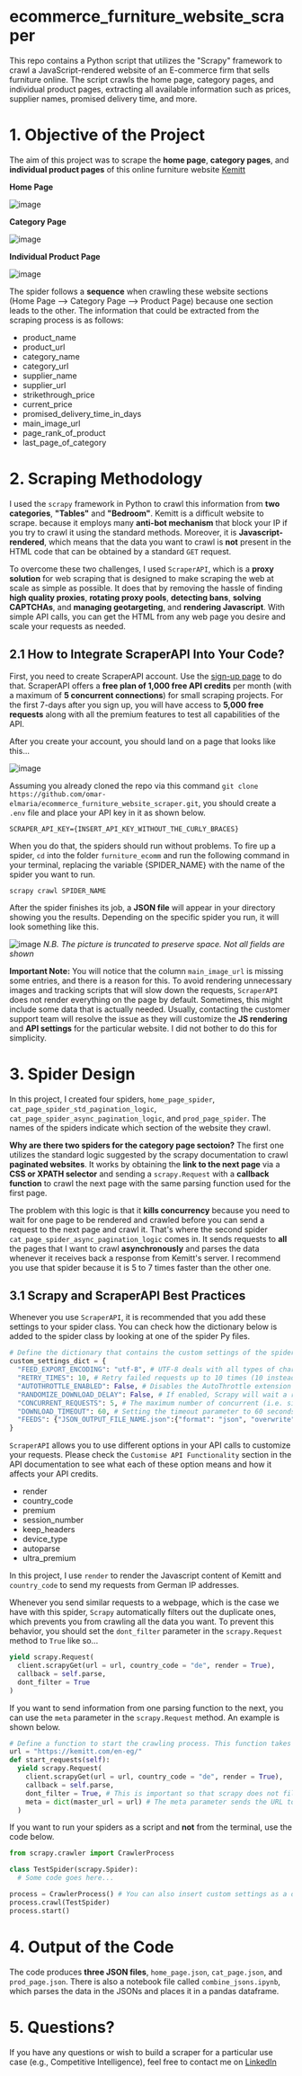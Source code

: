# ecommerce_furniture_website_scraper
This repo contains a Python script that utilizes the "Scrapy" framework to crawl a JavaScript-rendered website of an E-commerce firm that sells furniture online. The script crawls the home page, category pages, and individual product pages, extracting all available information such as prices, supplier names, promised delivery time, and more.

# 1. Objective of the Project
The aim of this project was to scrape the **home page**, **category pages**, and **individual product pages** of this online furniture website [Kemitt](https://kemitt.com/en-eg/)

**Home Page**

![image](https://user-images.githubusercontent.com/98691360/198837087-2fdfb167-9a28-401f-9ad9-7eab8ce5e045.png)

**Category Page**

![image](https://user-images.githubusercontent.com/98691360/198837196-80f83368-542e-488e-ac73-80984ffd6f4d.png)

**Individual Product Page**

![image](https://user-images.githubusercontent.com/98691360/198837297-1b757811-a118-4f7f-9295-854de1549c6a.png)

The spider follows a **sequence** when crawling these website sections (Home Page --> Category Page --> Product Page) because one section leads to the other. The information that could be extracted from the scraping process is as follows:
- product_name
- product_url
- category_name
- category_url
- supplier_name
- supplier_url
- strikethrough_price
- current_price
- promised_delivery_time_in_days
- main_image_url
- page_rank_of_product
- last_page_of_category

# 2. Scraping Methodology
I used the ```scrapy``` framework in Python to crawl this information from **two categories**, **"Tables"** and **"Bedroom"**. Kemitt is a difficult website to scrape. because it employs many **anti-bot mechanism** that block your IP if you try to crawl it using the standard methods. Moreover, it is **Javascript-rendered**, which means that the data you want to crawl is **not** present in the HTML code that can be obtained by a standard ```GET``` request.

To overcome these two challenges, I used ```ScraperAPI```, which is a **proxy solution** for web scraping that is designed to make scraping the web at scale as simple as possible. It does that by removing the hassle of finding **high quality proxies**, **rotating proxy pools**, **detecting bans**, **solving CAPTCHAs**, and **managing geotargeting**, and **rendering Javascript**. With simple API calls, you can get the HTML from any web page you desire and scale your requests as needed.

## 2.1 How to Integrate ScraperAPI Into Your Code?
First, you need to create ScraperAPI account. Use the [sign-up page](https://dashboard.scraperapi.com/signup) to do that. ScraperAPI offers a **free plan of 1,000 free API credits** per month (with a maximum of **5 concurrent connections**) for small scraping projects. For the first 7-days after you sign up, you will have access to **5,000 free requests** along with all the premium features to test all capabilities of the API.

After you create your account, you should land on a page that looks like this...

![image](https://user-images.githubusercontent.com/98691360/198832083-12a3bc7e-d8a4-492e-bb61-2f3e93db98ed.png)

Assuming you already cloned the repo via this command ```git clone https://github.com/omar-elmaria/ecommerce_furniture_website_scraper.git```, you should create a ```.env``` file and place your API key in it as shown below.
```
SCRAPER_API_KEY={INSERT_API_KEY_WITHOUT_THE_CURLY_BRACES}
```
When you do that, the spiders should run without problems. To fire up a spider, ```cd``` into the folder ```furniture_ecomm``` and run the following command in your terminal, replacing the variable {SPIDER_NAME} with the name of the spider you want to run.
```
scrapy crawl SPIDER_NAME
```
After the spider finishes its job, a **JSON file** will appear in your directory showing you the results. Depending on the specific spider you run, it will look something like this.

![image](https://user-images.githubusercontent.com/98691360/198837742-d4807871-0590-4f89-857c-fecaa9238d40.png)
_N.B. The picture is truncated to preserve space. Not all fields are shown_

**Important Note:** You will notice that the column ```main_image_url``` is missing some entries, and there is a reason for this. To avoid rendering unnecessary images and tracking scripts that will slow down the requests, ```ScraperAPI``` does not render everything on the page by default. Sometimes, this might include some data that is actually needed. Usually, contacting the customer support team will resolve the issue as they will customize the **JS rendering** and **API settings** for the particular website. I did not bother to do this for simplicity.

# 3. Spider Design
In this project, I created four spiders, ```home_page_spider```, ```cat_page_spider_std_pagination_logic```, ```cat_page_spider_async_pagination_logic```, and ```prod_page_spider```. The names of the spiders indicate which section of the website they crawl. 

**Why are there two spiders for the category page sectoion?**
The first one utilizes the standard logic suggested by the scrapy documentation to crawl **paginated websites**. It works by obtaining the **link to the next page** via a **CSS or XPATH selector** and sending a ```scrapy.Request``` with a **callback function** to crawl the next page with the same parsing function used for the first page.

The problem with this logic is that it **kills concurrency** because you need to wait for one page to be rendered and crawled before you can send a request to the next page and crawl it. That's where the second spider ```cat_page_spider_async_pagination_logic``` comes in. It sends requests to **all** the pages that I want to crawl **asynchronously** and parses the data whenever it receives back a response from Kemitt's server. I recommend you use that spider because it is 5 to 7 times faster than the other one.

## 3.1 Scrapy and ScraperAPI Best Practices
Whenever you use ```ScraperAPI```, it is recommended that you add these settings to your spider class. You can check how the dictionary below is added to the spider class by looking at one of the spider Py files.
```python
# Define the dictionary that contains the custom settings of the spiders. This will be used in all other spiders
custom_settings_dict = {
  "FEED_EXPORT_ENCODING": "utf-8", # UTF-8 deals with all types of characters
  "RETRY_TIMES": 10, # Retry failed requests up to 10 times (10 instead of 3 because Kemitt could be a hard site to scrape and its servers are not always reliable)
  "AUTOTHROTTLE_ENABLED": False, # Disables the AutoThrottle extension (recommended to be used with proxy services unless the website is tough to crawl)
  "RANDOMIZE_DOWNLOAD_DELAY": False, # If enabled, Scrapy will wait a random amount of time (between 0.5 * DOWNLOAD_DELAY and 1.5 * DOWNLOAD_DELAY) while fetching requests from the same website
  "CONCURRENT_REQUESTS": 5, # The maximum number of concurrent (i.e. simultaneous) requests that will be performed by the Scrapy downloader
  "DOWNLOAD_TIMEOUT": 60, # Setting the timeout parameter to 60 seconds as per the ScraperAPI documentation
  "FEEDS": {"JSON_OUTPUT_FILE_NAME.json":{"format": "json", "overwrite": True}} # Export to a JSON file with an overwrite functionality
}
```

```ScraperAPI``` allows you to use different options in your API calls to customize your requests. Please check the ```Customise API Functionality``` section in the API documentation to see what each of these option means and how it affects your API credits.
- render
- country_code
- premium
- session_number
- keep_headers
- device_type
- autoparse
- ultra_premium

In this project, I use ```render``` to render the Javascript content of Kemitt and ```country_code``` to send my requests from German IP addresses.

Whenever you send similar requests to a webpage, which is the case we have with this spider, ```Scrapy``` automatically filters out the duplicate ones, which prevents you from crawling all the data you want. To prevent this behavior, you should set the ```dont_filter``` parameter in the ```scrapy.Request``` method to ```True``` like so...
```python
yield scrapy.Request(
  client.scrapyGet(url = url, country_code = "de", render = True),
  callback = self.parse,
  dont_filter = True
)
```

If you want to send information from one parsing function to the next, you can use the ```meta``` parameter in the ```scrapy.Request``` method. An example is shown below.
```python
# Define a function to start the crawling process. This function takes the URLs from cat_page_urls_list
url = "https://kemitt.com/en-eg/"
def start_requests(self):
  yield scrapy.Request(
    client.scrapyGet(url = url, country_code = "de", render = True),
    callback = self.parse,
    dont_filter = True, # This is important so that scrapy does not filter out similar requests. We want all requests to be sent
    meta = dict(master_url = url) # The meta parameter sends the URL to the parse function and you can access it by typing response.meta["master_url"]
  )
```

If you want to run your spiders as a script and **not** from the terminal, use the code below.
```python
from scrapy.crawler import CrawlerProcess

class TestSpider(scrapy.Spider):
  # Some code goes here...

process = CrawlerProcess() # You can also insert custom settings as a dictionary --> CrawlerProcess(settings={"CONCURRENT_REQUESTS": 5}) 
process.crawl(TestSpider)
process.start()
```

# 4. Output of the Code
The code produces **three JSON files**, ```home_page.json```, ```cat_page.json```, and ```prod_page.json```. There is also a notebook file called ```combine_jsons.ipynb```, which parses the data in the JSONs and places it in a pandas dataframe.

# 5. Questions?
If you have any questions or wish to build a scraper for a particular use case (e.g., Competitive Intelligence), feel free to contact me on [LinkedIn](https://www.linkedin.com/in/omar-elmaria/)
